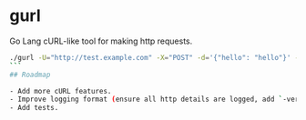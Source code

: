 # gurl

Go Lang cURL-like tool for making http requests.

````bash
./gurl -U="http://test.example.com" -X="POST" -d='{"hello": "hello"}' -H="Content-Type: application/json" -H="Authorization: Token {token}" -interval=2 -repeat=2 -batch=2 -file="log.txt"
```
## Roadmap

- Add more cURL features.
- Improve logging format (ensure all http details are logged, add `-verbose` for extra details).
- Add tests.
